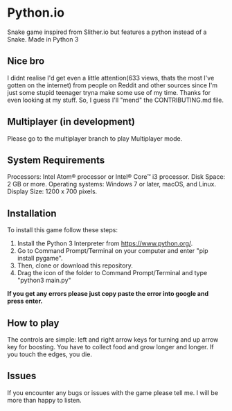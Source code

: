 # Python.io

Snake game inspired from Slither.io but features a python instead of a Snake. Made in Python 3

## Nice bro

I didnt realise I'd get even a little attention(633 views, thats the most I've gotten on the internet) from people on Reddit and other sources since I'm just some stupid teenager tryna make some use of my time. Thanks for even looking at my stuff. So, I guess I'll "mend" the CONTRIBUTING.md file.

## Multiplayer (in development)
Please go to the multiplayer branch to play Multiplayer mode.

## System Requirements

  Processors: Intel Atom® processor or Intel® Core™ i3 processor.
  Disk Space: 2 GB or more.
  Operating systems: Windows 7 or later, macOS, and Linux.
  Display Size: 1200 x 700 pixels.

## Installation

To install this game follow these steps:

  1. Install the Python 3 Interpreter from <https://www.python.org/>.
  2. Go to Command Prompt/Terminal on your computer and enter "pip install pygame".
  3. Then, clone or download this repository.
  4. Drag the icon of the folder to Command Prompt/Terminal and type "python3 main.py"

**If you get any errors please just copy paste the error into google and press enter.**

## How to play

The controls are simple: left and right arrow keys for turning and up arrow key for boosting.
You have to collect food and grow longer and longer. If you touch the edges, you die.

## Issues

If you encounter any bugs or issues with the game please tell me. I will be more than happy to listen.

